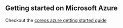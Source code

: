 ---
---


## Getting started on Microsoft Azure

Checkout the [coreos azure getting started guide](/{{page.version}}/docs/getting-started-guides/coreos/azure/)



